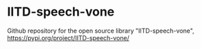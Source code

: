 # IITD-speech-vone
Github repository for the open source library "IITD-speech-vone", https://pypi.org/project/IITD-speech-vone/ 
